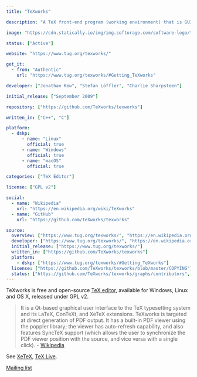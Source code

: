```yaml
---
title: "TeXworks"

description: "A TeX front-end program (working environment) that is GUI TeX editor"

image: "https://cdn.statically.io/img/img.softorage.com/software-logo/texworks.png?h=64"

status: ["Active"]

website: "https://www.tug.org/texworks/"

get_it:
  - from: "Authentic"
    url: "https://www.tug.org/texworks/#Getting_TeXworks"

developer: ["Jonathan Kew", "Stefan Löffler", "Charlie Sharpsteen"]

initial_release: ["September 2009"]

repository: ["https://github.com/TeXworks/texworks"]

written_in: ["C++", "C"]

platform:
  - dskp:
      - name: "Linux"
        official: true
      - name: "Windows"
        official: true
      - name: "macOS"
        official: true

categories: ["TeX Editor"]

license: ["GPL v2"]

social:
  - name: "Wikipedia"
    url: "https://en.wikipedia.org/wiki/TeXworks"
  - name: "GitHub"
    url: "https://github.com/TeXworks/texworks"

source:
  overview: ["https://www.tug.org/texworks/", "https://en.wikipedia.org/w/index.php?title=TeXworks&oldid=875136087"]
  developer: ["https://www.tug.org/texworks/", "https://en.wikipedia.org/w/index.php?title=TeXworks&oldid=875136087"]
  initial_release: ["https://www.tug.org/texworks/"]
  written_in: ["https://github.com/TeXworks/texworks"]
  platform:
    - dskp: ["https://www.tug.org/texworks/#Getting_TeXworks"]
  license: ["https://github.com/TeXworks/texworks/blob/master/COPYING"]
  status: ["https://github.com/TeXworks/texworks/graphs/contributors", "https://www.tug.org/texworks/"]
---
```

  TeXworks is free and open-source [TeX editor](/categories/tex-editor), available for Windows, Linux and OS X, released under GPL v2.
  
  > It is a Qt-based graphical user interface to the TeX typesetting system and its LaTeX, ConTeXt, and XeTeX extensions. TeXworks is targeted at direct generation of PDF output. It has a built-in PDF viewer using the poppler library; the viewer has auto-refresh capability, and also features SyncTeX support (which allows the user to synchronize the PDF viewer position with the source, and vice versa with a single click). \- [Wikipedia](https://en.wikipedia.org/w/index.php?title=TeXworks&oldid=875136087)
  
  See [XeTeX](/software/xetex/), [TeX Live](/software/tex-live/).
  
  [Mailing list](https://tug.org/mailman/listinfo/texworks)


